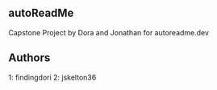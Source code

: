 ## autoReadMe

Capstone Project by Dora and Jonathan for autoreadme.dev

## Authors

1: findingdori
2: jskelton36